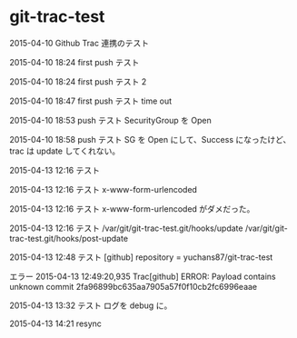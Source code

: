 # git-trac-test
2015-04-10 Github Trac 連携のテスト

2015-04-10 18:24 first push テスト

2015-04-10 18:24 first push テスト 2

2015-04-10 18:47 first push テスト time out

2015-04-10 18:53 push テスト SecurityGroup を Open

2015-04-10 18:58 push テスト SG を Open にして、Success になったけど、trac は update してくれない。

2015-04-13 12:16 テスト

2015-04-13 12:16 テスト x-www-form-urlencoded

2015-04-13 12:16 テスト x-www-form-urlencoded がダメだった。

2015-04-13 12:16 テスト /var/git/git-trac-test.git/hooks/update /var/git/git-trac-test.git/hooks/post-update

2015-04-13 12:48 テスト
[github]
repository = yuchans87/git-trac-test

エラー
2015-04-13 12:49:20,935 Trac[github] ERROR: Payload contains unknown commit 2fa96899bc635aa7905a57f0f10cb2fc6996eaae

2015-04-13 13:32 テスト ログを debug に。

2015-04-13 14:21 resync


